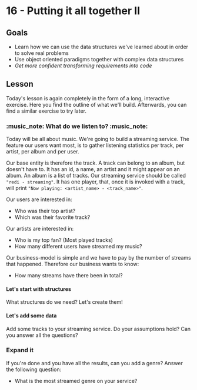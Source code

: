 # 16 - Putting it all together II

<Teacher name="Flo"></Teacher>

## Goals
- Learn how we can use the data structures we've learned about in order to solve real problems
- Use object oriented paradigms together with complex data structures
- *Get more confident transforming requirements into code*

## Lesson

Today's lesson is again completely in the form of a long, interactive exercise. Here you find the outline of what we'll build. Afterwards, you can find a similar exercise to try later.

### :music_note: What do we listen to? :music_note: 

Today will be all about music. We're going to build a streaming service.
The feature our users want most, is to gather listening statistics per track, per artist, per album and per user.

Our base entity is therefore the track. A track can belong to an album, but doesn't have to. It has an id, a name,
an artist and it might appear on an album.
An album is a list of tracks.
Our streaming service should be called `"redi - streaming"`. It has one player, that, once it is invoked with a track,
will print `"Now playing: <artist_name> - <track_name>"`.

Our users are interested in:
- Who was their top artist?
- Which was their favorite track?

Our artists are interested in:
- Who is my top fan? (Most played tracks)
- How many different users have streamed my music?

Our business-model is simple and we have to pay by the number of streams that happened. Therefore our business wants
to know:
- How many streams have there been in total?

#### Let's start with structures
What structures do we need? Let's create them!

#### Let's add some data
Add some tracks to your streaming service. Do your assumptions hold? Can you answer all the questions?

### Expand it
If you're done and you have all the results, can you add a genre?
Answer the following question:
- What is the most streamed genre on your service?